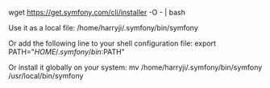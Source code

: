  wget https://get.symfony.com/cli/installer -O - | bash

 Use it as a local file:
  /home/harryji/.symfony/bin/symfony

Or add the following line to your shell configuration file:
  export PATH="$HOME/.symfony/bin:$PATH"

Or install it globally on your system:
  mv /home/harryji/.symfony/bin/symfony /usr/local/bin/symfony